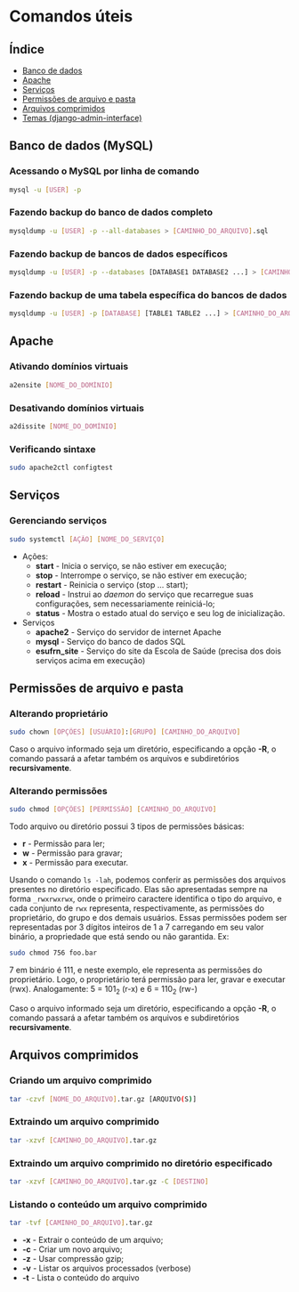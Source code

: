 
[//]: # (Use `pandoc help.md | lynx -stdin` para melhor visualização)

# Comandos úteis

## Índice

- [Banco de dados](#banco-de-dados)
- [Apache](#apache)
- [Serviços](#serviços)
- [Permissões de arquivo e pasta](#permissões-de-arquivo-e-pasta)
- [Arquivos comprimidos](#arquivos-comprimidos)
- [Temas (django-admin-interface)](#temas)

## Banco de dados (MySQL)

### Acessando o MySQL por linha de comando

```bash
mysql -u [USER] -p
```

### Fazendo backup do banco de dados completo

```bash
mysqldump -u [USER] -p --all-databases > [CAMINHO_DO_ARQUIVO].sql
```

### Fazendo backup de bancos de dados específicos

```bash
mysqldump -u [USER] -p --databases [DATABASE1 DATABASE2 ...] > [CAMINHO_DO_ARQUIVO].sql
```

### Fazendo backup de uma tabela específica do bancos de dados

```bash
mysqldump -u [USER] -p [DATABASE] [TABLE1 TABLE2 ...] > [CAMINHO_DO_ARQUIVO].sql
```

## Apache

### Ativando domínios virtuais

```bash
a2ensite [NOME_DO_DOMÍNIO]
```

### Desativando domínios virtuais

```bash
a2dissite [NOME_DO_DOMÍNIO]
```

### Verificando sintaxe

```bash
sudo apache2ctl configtest
```

## Serviços

### Gerenciando serviços

```bash
sudo systemctl [AÇÃO] [NOME_DO_SERVIÇO]
```

- Ações:
  - **start** - Inicia o serviço, se não estiver em execução;
  - **stop** - Interrompe o serviço, se não estiver em execução;
  - **restart** - Reinicia o serviço (stop ... start);
  - **reload** - Instrui ao *daemon* do serviço que recarregue suas configurações, sem necessariamente reiniciá-lo;
  - **status** - Mostra o estado atual do serviço e seu log de inicialização.
- Serviços
  - **apache2** - Serviço do servidor de internet Apache
  - **mysql** - Serviço do banco de dados SQL
  - **esufrn_site** - Serviço do site da Escola de Saúde (precisa dos dois serviços acima em execução)

## Permissões de arquivo e pasta

### Alterando proprietário

```bash
sudo chown [OPÇÕES] [USUÁRIO]:[GRUPO] [CAMINHO_DO_ARQUIVO]
```

Caso o arquivo informado seja um diretório, especificando a opção **-R**, o comando passará a afetar também os arquivos e subdiretórios **recursivamente**.

### Alterando permissões

```bash
sudo chmod [OPÇÕES] [PERMISSÃO] [CAMINHO_DO_ARQUIVO]
```

Todo arquivo ou diretório possui 3 tipos de permissões básicas:

- **r** - Permissão para ler;
- **w** - Permissão para gravar;
- **x** - Permissão para executar.

Usando o comando `ls -lah`, podemos conferir as permissões dos arquivos presentes no diretório especificado. Elas são apresentadas sempre na forma `_rwxrwxrwx`, onde o primeiro caractere identifica o tipo do arquivo, e cada conjunto de `rwx` representa, respectivamente, as permissões do proprietário, do grupo e dos demais usuários.
Essas permissões podem ser representadas por 3 dígitos inteiros de 1 a 7 carregando em seu valor binário, a propriedade que está sendo ou não garantida. Ex:

```bash
sudo chmod 756 foo.bar
```

7 em binário é 111, e neste exemplo, ele representa as permissões do proprietário. Logo, o proprietário terá permissão para ler, gravar e executar (rwx). Analogamente: 5 = 101<sub>2</sub> (r-x) e 6 = 110<sub>2</sub> (rw-)

Caso o arquivo informado seja um diretório, especificando a opção **-R**, o comando passará a afetar também os arquivos e subdiretórios **recursivamente**.

## Arquivos comprimidos

### Criando um arquivo comprimido

```bash
tar -czvf [NOME_DO_ARQUIVO].tar.gz [ARQUIVO(S)]
```

### Extraindo um arquivo comprimido

```bash
tar -xzvf [CAMINHO_DO_ARQUIVO].tar.gz
```

### Extraindo um arquivo comprimido no diretório especificado

```bash
tar -xzvf [CAMINHO_DO_ARQUIVO].tar.gz -C [DESTINO]
```

### Listando o conteúdo um arquivo comprimido

```bash
tar -tvf [CAMINHO_DO_ARQUIVO].tar.gz
```

- **-x** - Extrair o conteúdo de um arquivo;
- **-c** - Criar um novo arquivo;
- **-z** - Usar compressão gzip;
- **-v** - Listar os arquivos processados (verbose)
- **-t** - Lista o conteúdo do arquivo

[//]: # (Use `pandoc help.md | lynx -stdin` para melhor visualização)
